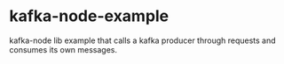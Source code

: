 # kafka-node-example
kafka-node lib example that calls a kafka producer through requests and consumes its own messages.
